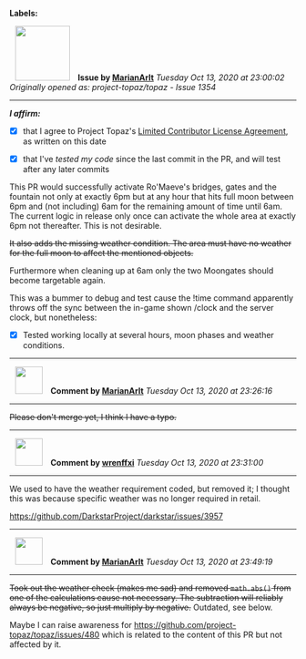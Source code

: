**Labels:**



<a href="https://github.com/MarianArlt"><img src="https://avatars3.githubusercontent.com/u/1492317?v=4" width="96" height="96" hspace="10"></img></a> **Issue by [MarianArlt](https://github.com/MarianArlt)**
_Tuesday Oct 13, 2020 at 23:00:02_
_Originally opened as: project-topaz/topaz - Issue 1354_

----

<!-- place 'x' mark between square [] brackets to affirm: -->
**_I affirm:_**
- [x] that I agree to Project Topaz's [Limited Contributor License Agreement](http://project-topaz.com/blob/release/CONTRIBUTOR_AGREEMENT.md), as written on this date
- [x] that I've _tested my code_ since the last commit in the PR, and will test after any later commits

This PR would successfully activate Ro'Maeve's bridges, gates and the fountain not only at exactly 6pm but at any hour that hits full moon between 6pm and (not including) 6am for the remaining amount of time until 6am. The current logic in release only once can activate the whole area at exactly 6pm not thereafter. This is not desirable.
~~It also adds the missing weather condition. The area must have no weather for the full moon to affect the mentioned objects.~~
Furthermore when cleaning up at 6am only the two Moongates should become targetable again.

This was a bummer to debug and test cause the !time command apparently throws off the sync between the in-game shown /clock and the server clock, but nonetheless:
- [x] Tested working locally at several hours, moon phases and weather conditions.


----
<a href="https://github.com/MarianArlt"><img src="https://avatars3.githubusercontent.com/u/1492317?v=4" width="48" height="48" hspace="10"></img></a> **Comment by [MarianArlt](https://github.com/MarianArlt)**
_Tuesday Oct 13, 2020 at 23:26:16_

----

~~Please don't merge yet, I think I have a typo.~~


----
<a href="https://github.com/wrenffxi"><img src="https://avatars1.githubusercontent.com/u/21246949?v=4" width="48" height="48" hspace="10"></img></a> **Comment by [wrenffxi](https://github.com/wrenffxi)**
_Tuesday Oct 13, 2020 at 23:31:00_

----

We used to have the weather requirement coded, but removed it; I thought this was because specific weather was no longer required in retail.
https://github.com/DarkstarProject/darkstar/issues/3957


----
<a href="https://github.com/MarianArlt"><img src="https://avatars3.githubusercontent.com/u/1492317?v=4" width="48" height="48" hspace="10"></img></a> **Comment by [MarianArlt](https://github.com/MarianArlt)**
_Tuesday Oct 13, 2020 at 23:49:19_

----

~~Took out the weather check (makes me sad) and removed `math.abs()` from one of the calculations cause not necessary. The subtraction will reliably always be negative, so just multiply by negative.~~ Outdated, see below.

Maybe I can raise awareness for https://github.com/project-topaz/topaz/issues/480 which is related to the content of this PR but not affected by it.

